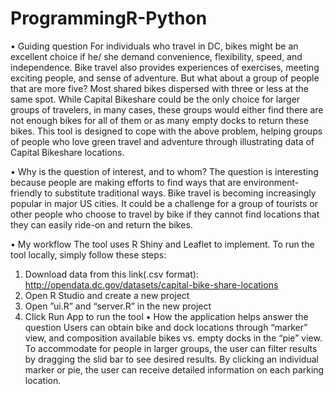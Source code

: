 # ProgrammingR-Python
•	Guiding question
For individuals who travel in DC, bikes might be an excellent choice if he/ she demand convenience, flexibility, speed, and independence. Bike travel also provides experiences of exercises, meeting exciting people, and sense of adventure. But what about a group of people that are more five? Most shared bikes dispersed with three or less at the same spot. While Capital Bikeshare could be the only choice for larger groups of travelers, in many cases, these groups would either find there are not enough bikes for all of them or as many empty docks to return these bikes.
This tool is designed to cope with the above problem, helping groups of people who love green travel and adventure through illustrating data of Capital Bikeshare locations.

•	Why is the question of interest, and to whom?
The question is interesting because people are making efforts to find ways that are environment-friendly to substitute traditional ways. Bike travel is becoming increasingly popular in major US cities. It could be a challenge for a group of tourists or other people who choose to travel by bike if they cannot find locations that they can easily ride-on and return the bikes.

•	My workflow
The tool uses R Shiny and Leaflet to implement. To run the tool locally, simply follow these steps:
1.	Download data from this link(.csv format): 
http://opendata.dc.gov/datasets/capital-bike-share-locations
2.	Open R Studio and create a new project
3.	Open ”ui.R” and “server.R” in the new project
4.	Click Run App to run the tool
•	How the application helps answer the question
Users can obtain bike and dock locations through “marker” view, and composition available bikes vs. empty docks in the “pie” view. To accommodate for people in larger groups, the user can filter results by dragging the slid bar to see desired results. By clicking an individual marker or pie, the user can receive detailed information on each parking location.
